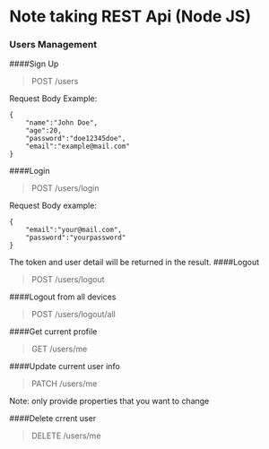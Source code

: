 # Note taking REST Api (Node JS)

### Users Management

####Sign Up
>POST /users

Request Body Example:

```
{
	"name":"John Doe",
	"age":20,
	"password":"doe12345doe",
	"email":"example@mail.com"
}
```

####Login
>POST /users/login

Request Body example:

```$xslt
{
	"email":"your@mail.com",
	"password":"yourpassword"
}
```
The token and user detail will be returned
in the result.
####Logout
>POST /users/logout

####Logout from all devices
>POST /users/logout/all

####Get current profile
>GET /users/me

####Update current user info
>PATCH /users/me

Note: only provide properties that you want to change

####Delete crrent user
>DELETE /users/me
 